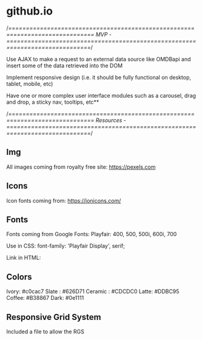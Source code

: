 # github.io

/*==============================================================================
  MVP -
==============================================================================*/

Use AJAX to make a request to an external data source like OMDBapi and insert some of the data retrieved into the DOM

Implement responsive design (i.e. it should be fully functional on desktop, tablet, mobile, etc)

Have one or more complex user interface modules such as a carousel, drag and drop, a sticky nav, tooltips, etc**

/*==============================================================================
  Resources -
==============================================================================*/

  Img
  ----------
  All images coming from royalty free site:
  https://pexels.com

  Icons
  ----------  
  Icon fonts coming from:
  https://ionicons.com/

  Fonts
  ----------
  Fonts coming from Google Fonts:
  Playfair: 400, 500, 500i, 600i, 700

  Use in CSS:
  font-family: 'Playfair Display', serif;

  Link in HTML:
  <link href="https://fonts.googleapis.com/css?family=Playfair+Display:400,500,500i,600i,700&display=swap" rel="stylesheet">

  Colors
  ----------
  Ivory: #c0cac7
  Slate : #626D71
  Ceramic : #CDCDC0
  Latte: #DDBC95
  Coffee: #B38867
  Dark: #0e1111

  Responsive Grid System
  ----------
  Included a file to allow the RGS
